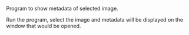 Program to show metadata of selected image. 

Run the program, select the image and metadata will be displayed on the window that would be opened.
